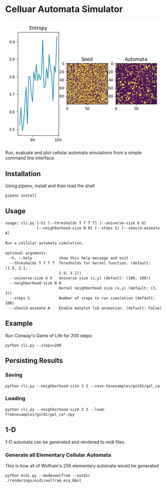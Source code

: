 # Celluar Automata Simulator

![](images/plot-example.png)

Run, evaluate and plot cellular automata simulations from a simple command line interface.

## Installation

Using pipenv, install and then load the shell

```
pipenv install
```

## Usage

```
usage: cli.py [-h] [--thresholds T T T T] [--universe-size U U]
              [--neighborhood-size N N] [--steps S] [--should-animate A]

Run a cellular automata simulation.

optional arguments:
  -h, --help            show this help message and exit
  --thresholds T T T T  Thresholds for kernel function. (default: (1.9, 2.1,
                        2.9, 3.1))
  --universe-size U U   Universe size (x,y) (default: (100, 100))
  --neighborhood-size N N
                        Kernel neighborhood size (x,y) (default: (3, 3))
  --steps S             Number of steps to run simulation (default: 100)
  --should-animate A    Enable matplot lib animation. (default: False)
```

## Example

Run Conway's Game of Life for 200 steps:

```
python cli.py --steps=200
```

## Persisting Results

### Saving

```
python cli.py --neighborhood-size 3 3 --save-to=examples/gol01/gol_ca
```

### Loading

```
python cli.py --neighborhood-size 3 3 --load-from=examples/gol01/gol_ca*.npy
```

## 1-D

1-D automata can be generated and rendered to midi files.

### Generate all Elementary Cellular Automata

This is how all of Wolfram's 256 elementary automata would be generated

```
python midi.py --mode=wolfram --outdir ./renderings/midi/wolfram_eca_8bit
```

